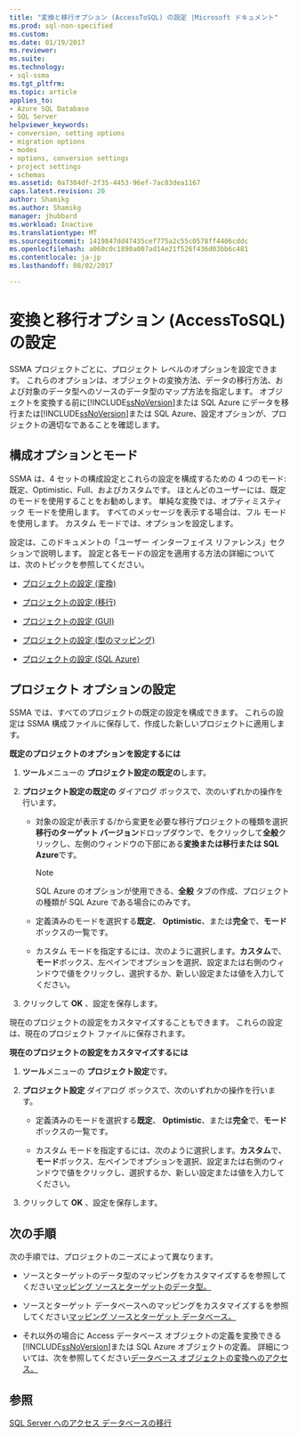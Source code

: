 ```yaml
---
title: "変換と移行オプション (AccessToSQL) の設定 |Microsoft ドキュメント"
ms.prod: sql-non-specified
ms.custom: 
ms.date: 01/19/2017
ms.reviewer: 
ms.suite: 
ms.technology:
- sql-ssma
ms.tgt_pltfrm: 
ms.topic: article
applies_to:
- Azure SQL Database
- SQL Server
helpviewer_keywords:
- conversion, setting options
- migration options
- modes
- options, conversion settings
- project settings
- schemas
ms.assetid: 0a7304df-2f35-4453-96ef-7ac83dea1167
caps.latest.revision: 20
author: Shamikg
ms.author: Shamikg
manager: jhubbard
ms.workload: Inactive
ms.translationtype: MT
ms.sourcegitcommit: 1419847dd47435cef775a2c55c0578ff4406cddc
ms.openlocfilehash: a060c0c1890a007ad14e21f526f436d03bb6c481
ms.contentlocale: ja-jp
ms.lasthandoff: 08/02/2017

---
```

# <a name="setting-conversion-and-migration-options-accesstosql"></a>変換と移行オプション (AccessToSQL) の設定
SSMA プロジェクトごとに、プロジェクト レベルのオプションを設定できます。 これらのオプションは、オブジェクトの変換方法、データの移行方法、および対象のデータ型へのソースのデータ型のマップ方法を指定します。 オブジェクトを変換する前に[!INCLUDE[ssNoVersion](../../includes/ssnoversion_md.md)]または SQL Azure にデータを移行または[!INCLUDE[ssNoVersion](../../includes/ssnoversion_md.md)]または SQL Azure、設定オプションが、プロジェクトの適切なであることを確認します。  
  
## <a name="configuration-options-and-modes"></a>構成オプションとモード  
SSMA は、4 セットの構成設定とこれらの設定を構成するための 4 つのモード: 既定、Optimistic、Full、およびカスタムです。 ほとんどのユーザーには、既定のモードを使用することをお勧めします。 単純な変換では、オプティミスティック モードを使用します。 すべてのメッセージを表示する場合は、フル モードを使用します。 カスタム モードでは、オプションを設定します。  
  
設定は、このドキュメントの「ユーザー インターフェイス リファレンス」セクションで説明します。 設定と各モードの設定を適用する方法の詳細については、次のトピックを参照してください。  
  
-   [プロジェクトの設定 (変換)](http://msdn.microsoft.com/en-us/bcebc635-c638-4ddb-924c-b9ccfef86388)  
  
-   [プロジェクトの設定 (移行)](http://msdn.microsoft.com/en-us/4caebc9c-8680-4b99-a8fa-89c43161c95d)  
  
-   [プロジェクトの設定 (GUI)](http://msdn.microsoft.com/en-us/cf06baf1-8714-48a3-95dc-781f6ca53693)  
  
-   [プロジェクトの設定 (型のマッピング)](http://msdn.microsoft.com/en-us/b87b9683-abed-4677-8c50-18bdba704655)  
  
-   [プロジェクトの設定 (SQL Azure)](http://msdn.microsoft.com/en-us/bbb8a204-d0e4-4f0b-9709-271feb1f136e)  
  
## <a name="setting-project-options"></a>プロジェクト オプションの設定  
SSMA では、すべてのプロジェクトの既定の設定を構成できます。 これらの設定は SSMA 構成ファイルに保存して、作成した新しいプロジェクトに適用します。  
  
**既定のプロジェクトのオプションを設定するには**  
  
1.  **ツール**メニューの **プロジェクト設定の既定の**します。  
  
2.  **プロジェクト設定の既定の** ダイアログ ボックスで、次のいずれかの操作を行います。  
  
    -   対象の設定が表示する/から変更を必要な移行プロジェクトの種類を選択**移行のターゲット バージョン**ドロップダウンで、をクリックして**全般**クリックし、左側のウィンドウの下部にある**変換または移行または SQL Azure**です。  
  
        > [!NOTE]  
        > SQL Azure のオプションが使用できる、**全般** タブの作成、プロジェクトの種類が SQL Azure である場合にのみです。  
  
    -   定義済みのモードを選択する**既定**、 **Optimistic**、または**完全**で、**モード** ボックスの一覧です。  
  
    -   カスタム モードを指定するには、次のように選択します。**カスタム**で、**モード**ボックス、左ペインでオプションを選択、設定または右側のウィンドウで値をクリックし、選択するか、新しい設定または値を入力してください。  
  
3.  クリックして **OK** 、設定を保存します。  
  
現在のプロジェクトの設定をカスタマイズすることもできます。 これらの設定は、現在のプロジェクト ファイルに保存されます。  
  
**現在のプロジェクトの設定をカスタマイズするには**  
  
1.  **ツール**メニューの **プロジェクト設定**です。  
  
2.  **プロジェクト設定** ダイアログ ボックスで、次のいずれかの操作を行います。  
  
    -   定義済みのモードを選択する**既定**、 **Optimistic**、または**完全**で、**モード** ボックスの一覧です。  
  
    -   カスタム モードを指定するには、次のように選択します。**カスタム**で、**モード**ボックス、左ペインでオプションを選択、設定または右側のウィンドウで値をクリックし、選択するか、新しい設定または値を入力してください。  
  
3.  クリックして **OK** 、設定を保存します。  
  
## <a name="next-steps"></a>次の手順  
次の手順では、プロジェクトのニーズによって異なります。  
  
-   ソースとターゲットのデータ型のマッピングをカスタマイズするを参照してください[マッピング ソースとターゲットのデータ型。](http://msdn.microsoft.com/en-us/b362a075-16e7-423f-b63f-e1e9f02844a9)  
  
-   ソースとターゲット データベースへのマッピングをカスタマイズするを参照してください[マッピング ソースとターゲット データベース。](http://msdn.microsoft.com/en-us/69bee937-7b2c-49ee-8866-7518c683fad4)  
  
-   それ以外の場合に Access データベース オブジェクトの定義を変換できる[!INCLUDE[ssNoVersion](../../includes/ssnoversion_md.md)]または SQL Azure オブジェクトの定義。 詳細については、次を参照してください[データベース オブジェクトの変換へのアクセス。](http://msdn.microsoft.com/en-us/e0ef67bf-80a6-4e6c-a82d-5d46e0623c6c)  
  
## <a name="see-also"></a>参照  
[SQL Server へのアクセス データベースの移行](http://msdn.microsoft.com/en-us/76a3abcf-2998-4712-9490-fe8d872c89ca)  
  

